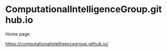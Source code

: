 # ComputationalIntelligenceGroup.github.io
Home page

https://computationalintelligencegroup.github.io/
